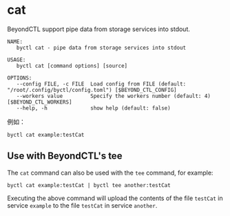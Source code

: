 # cat

BeyondCTL support pipe data from storage services into stdout.

```
NAME:
   byctl cat - pipe data from storage services into stdout

USAGE:
   byctl cat [command options] [source]

OPTIONS:
   --config FILE, -c FILE  Load config from FILE (default: "/root/.config/byctl/config.toml") [$BEYOND_CTL_CONFIG]
   --workers value         Specify the workers number (default: 4) [$BEYOND_CTL_WORKERS]
   --help, -h              show help (default: false)
```

例如：

```
byctl cat example:testCat
```

## Use with BeyondCTL's tee

The `cat` command can also be used with the `tee` command, for example:

```
byctl cat example:testCat | byctl tee another:testCat
```

Executing the above command will upload the contents of the file `testCat` in service `example` to the file `testCat` in service `another`.


